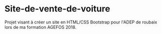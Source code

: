 # Site-de-vente-de-voiture
Projet visant à créer un site en HTML/CSS Bootstrap pour l'ADEP de roubaix lors de ma formation AGEFOS 2018.
